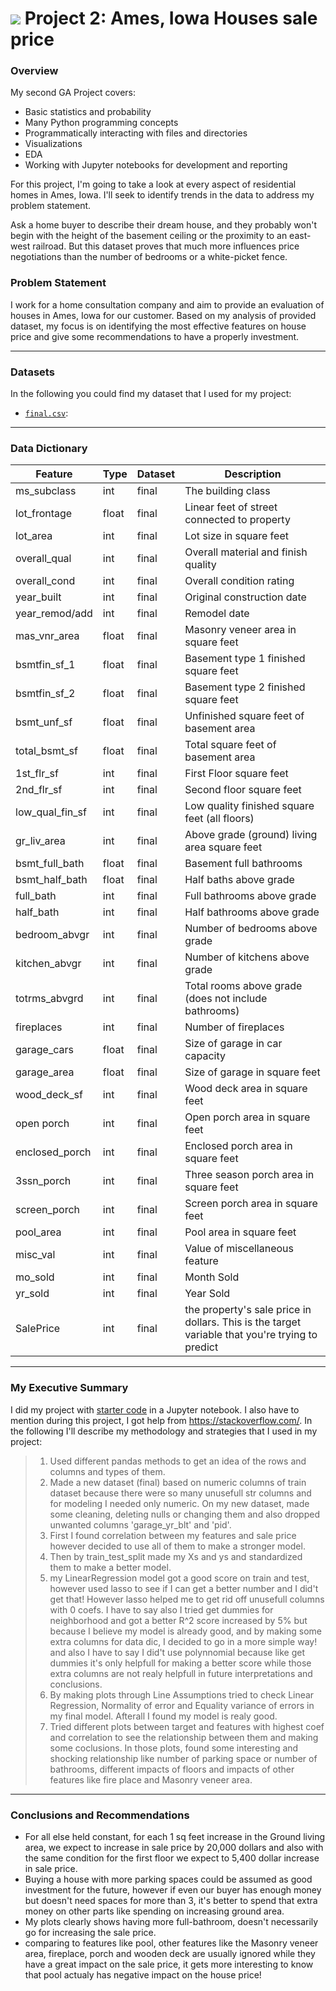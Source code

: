 # ![](https://ga-dash.s3.amazonaws.com/production/assets/logo-9f88ae6c9c3871690e33280fcf557f33.png) Project 2: Ames, Iowa Houses sale price

### Overview

My second GA Project covers:
- Basic statistics and probability
- Many Python programming concepts
- Programmatically interacting with files and directories
- Visualizations
- EDA
- Working with Jupyter notebooks for development and reporting

For this project, I'm going to take a look at every aspect of residential homes in Ames, Iowa. I'll seek to identify trends in the data to address my problem statement.

Ask a home buyer to describe their dream house, and they probably won't begin with the height of the basement ceiling or the proximity to an east-west railroad. But this dataset proves that much more influences price negotiations than the number of bedrooms or a white-picket fence.

### Problem Statement

I work for a home consultation company and aim to provide an evaluation of houses in Ames, Iowa for our customer. Based on my analysis of provided dataset, my focus is on identifying the most effective features on house price and give some recommendations to have a properly investment.

---

### Datasets

In the following you could find my dataset that I used for my project:

* [`final.csv`](./data/final.csv): 

---

### Data Dictionary


|Feature|Type|Dataset|Description|
|---|---|---|---|
|ms_subclass|int|final|The building class|
|lot_frontage|float|final|Linear feet of street connected to property|
|lot_area|int|final|Lot size in square feet|
|overall_qual|int|final|Overall material and finish quality|
|overall_cond|int|final|Overall condition rating|
|year_built|int|final|Original construction date|
|year_remod/add|int|final|Remodel date|
|mas_vnr_area|float|final|Masonry veneer area in square feet|
|bsmtfin_sf_1|float|final|Basement type 1 finished square feet|
|bsmtfin_sf_2|float|final|Basement type 2 finished square feet|
|bsmt_unf_sf|float|final|Unfinished square feet of basement area|
|total_bsmt_sf|float|final|Total square feet of basement area|
|1st_flr_sf|int|final|First Floor square feet|
|2nd_flr_sf|int|final|Second floor square feet|
|low_qual_fin_sf|int|final|Low quality finished square feet (all floors)|
|gr_liv_area|int|final|Above grade (ground) living area square feet|
|bsmt_full_bath|float|final|Basement full bathrooms|
|bsmt_half_bath|float|final|Half baths above grade|
|full_bath|int|final|Full bathrooms above grade|
|half_bath|int|final|Half bathrooms above grade|
|bedroom_abvgr|int|final|Number of bedrooms above grade|
|kitchen_abvgr|int|final|Number of kitchens above grade|
|totrms_abvgrd|int|final|Total rooms above grade (does not include bathrooms)|
|fireplaces|int|final|Number of fireplaces|
|garage_cars|float|final|Size of garage in car capacity|
|garage_area|float|final|Size of garage in square feet|
|wood_deck_sf|int|final|Wood deck area in square feet|
|open porch|int|final|Open porch area in square feet|
|enclosed_porch|int|final|Enclosed porch area in square feet|
|3ssn_porch|int|final|Three season porch area in square feet|
|screen_porch|int|final|Screen porch area in square feet|
|pool_area|int|final|Pool area in square feet|
|misc_val|int|final|Value of miscellaneous feature|
|mo_sold|int|final|Month Sold|
|yr_sold|int|final|Year Sold|
|SalePrice|int|final|the property's sale price in dollars. This is the target variable that you're trying to predict|

---



### My Executive Summary

I did my project with [starter code](./code/project2.ipynb) in a Jupyter notebook. I also have to mention during this project, I got help from https://stackoverflow.com/. In the following I'll describe my methodology and strategies that I used in my project:
 
> 1. Used different pandas methods to get an idea of the rows and columns and types of them.
> 2. Made a new dataset (final) based on numeric columns of train dataset because there were so many unusefull str columns and for modeling I needed only numeric. On my new dataset, made some cleaning, deleting nulls or changing them and also dropped unwanted columns 'garage_yr_blt' and 'pid'.
> 3. First I found correlation between my features and sale price however decided to use all of them to make a stronger model.
> 4. Then by train_test_split made my Xs and ys and standardized them to make a better model.
> 5. my LinearRegression model got a good score on train and test, however used lasso to see if I can get a better number and I did't get that! However lasso helped me to get rid off unusefull columns with 0 coefs. I have to say also I tried get dummies for neighborhood and got a better R^2 score increased by 5% but because I believe my model is already good, and by making some extra columns for data dic, I decided to go in a more simple way! and also I have to say I did't use polynnomial because like get dummies it's only helpfull for making a better score while those extra columns are not realy helpfull in future interpretations and conclusions.
> 6. By making plots through Line Assumptions tried to check Linear Regression, Normality of error and Equality variance of errors in my final model. Afterall I found my model is realy good.
> 6. Tried different plots between target and features with highest coef and correlation to see the relationship between them and making some coclusions. In those plots, found some interesting and shocking relationship like number of parking space or number of bathrooms, different impacts of floors and impacts of other features like fire place and Masonry veneer area.


---


### Conclusions and Recommendations

* For all else held constant, for each 1 sq feet increase in the Ground living area, we expect to increase in sale price by 20,000 dollars and also with the same condition for the first floor we expect to 5,400 dollar increase in sale price.
* Buying a house with more parking spaces could be assumed as good investment for the future, however if even our buyer has enough money but doesn't need spaces for more than 3, it's better to spend that extra money on other parts like spending on increasing ground area.
* My plots clearly shows having more full-bathroom, doesn't necessarily go for increasing the sale price.
* comparing to features like pool, other features like the Masonry veneer area, fireplace, porch and wooden deck are usually ignored while they have a great impact on the sale price, it gets more interesting to know that pool actualy has negative impact on the house price!



